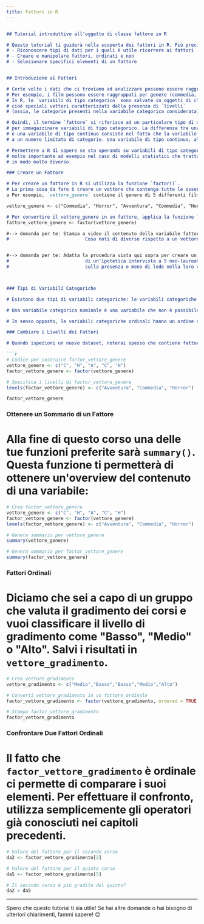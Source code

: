 ```yaml
---
title: Fattori in R
---
```


```markdown

## Tutorial introduttivo all'oggetto di classe fattore in R

# Questo tutorial ti guiderà nella scoperta dei fattori in R. Più precisamente, imparerai a:
# - Riconoscere tipi di dati per i quali è utile ricorrere ai fattori
# - Creare e manipolare fattori, ordinati e non
# - Selezionare specifici elementi di un fattore


## Introduzione ai Fattori

# Certe volte i dati che ci troviamo ad analizzare possono essere raggruppati in un certo numero di categorie.
# Per esempio, i film possono essere raggruppati per genere (commedia, horror, avventura...).
# In R, le `variabili di tipo categorico` sono salvate in oggetti di classe `fattore`,
# cioè speciali vettori caratterizzati dalla presenza di `livelli`
# (ossia, le categorie presenti nella variabile categorica considerata). 

# Quindi, il termine `fattore` si riferisce ad un particolare tipo di oggetto utilizzato
# per immagazzinare variabili di tipo categorico. La differenza tra una variabile di tipo categorico
# e una variabile di tipo continuo consiste nel fatto che la variabile categorica può appartenere
# a un numero limitato di categorie. Una variabile di tipo continuo, al contrario, può assumere infiniti valori.

# Permettere a R di sapere se sta operando su variabili di tipo categorico o continuo può essere
# molto importante ad esempio nel caso di modelli statistici che trattano i due tipi di variabile
# in modo molto diverso.

### Creare un Fattore

# Per creare un fattore in R si utilizza la funzione `factor()`.
# La prima cosa da fare è creare un vettore che contenga tutte le osservazioni di interesse.
a Per esempio, `vettore_genere` contiene il genere di 5 differenti film:

vettore_genere <- c("Commedia", "Horror", "Avventura", "Commedia", "Horror")

# Per convertire il vettore_genere in un fattore, applica la funzione `factor()`
fattore_vettore_genere <- factor(vettore_genere)

#--> domanda per te: Stampa a video il contenuto della variabile fattore_vettore_genere.
#                            Cosa noti di diverso rispetto a un vettore?


#--> domanda per te: Adatta la procedura vista qui sopra per creare un fattore dei risultati
#                            di un'ipotetica intervista a 5 neo-laureati
#                            sulla presenza o meno di lode nella loro votazione di laurea



### Tipi di Variabili Categoriche

# Esistono due tipi di variabili categoriche: le variabili categoriche nominali e le variabili categoriche ordinali.

# Una variabile categorica nominale è una variabile che non è possibile ordinare naturalmente. Per esempio, pensa alla variabile categorica `vettore_animali` contenente le categorie "Elefante", "Giraffa", "Asino" e "Cavallo". In questo caso è abbastanza difficile ordinare le categorie.

# In senso opposto, le variabili categoriche ordinali hanno un ordine naturale. Considera la variabile categorica `vettore_gradimento` con le categorie "Basso", "Medio" e "Alto". Qui è abbastanza ovvio che, in un certo senso, "Medio" si trova sopra a "Basso" e "Alto" si trova sopra a "Medio".

### Cambiare i Livelli dei Fattori

# Quando ispezioni un nuovo dataset, noterai spesso che contiene fattori con diversi livelli. Tuttavia, alcune volte ti capiterà di voler cambiare il nome di questi livelli per ragioni di chiarezza (o altro). R ti permette di effettuare questa operazione utilizzando la funzione `levels()`:

```r
# Codice per costruire factor_vettore_genere
vettore_genere <- c("C", "H", "A", "C", "H")
factor_vettore_genere <- factor(vettore_genere)

# Specifica i livelli di factor_vettore_genere
levels(factor_vettore_genere) <- c("Avventura", "Commedia", "Horror")

factor_vettore_genere
```

### Ottenere un Sommario di un Fattore

# Alla fine di questo corso una delle tue funzioni preferite sarà `summary()`. Questa funzione ti permetterà di ottenere un'overview del contenuto di una variabile:

```r
# Crea factor_vettore_genere
vettore_genere <- c("C", "H", "A", "C", "H")
factor_vettore_genere <- factor(vettore_genere)
levels(factor_vettore_genere) <- c("Avventura", "Commedia", "Horror")

# Genera sommario per vettore_genere
summary(vettore_genere)

# Genera sommario per factor_vettore_genere
summary(factor_vettore_genere)
```

### Fattori Ordinali

# Diciamo che sei a capo di un gruppo che valuta il gradimento dei corsi e vuoi classificare il livello di gradimento come "Basso", "Medio" o "Alto". Salvi i risultati in `vettore_gradimento`.

```r
# Crea vettore_gradimento
vettore_gradimento <- c("Medio","Basso","Basso","Medio","Alto")

# Converti vettore_gradimento in un fattore ordinale
factor_vettore_gradimento <- factor(vettore_gradimento, ordered = TRUE, levels = c("Basso", "Medio", "Alto"))

# Stampa factor_vettore_gradimento
factor_vettore_gradimento
```

### Confrontare Due Fattori Ordinali

# Il fatto che `factor_vettore_gradimento` è ordinale ci permette di comparare i suoi elementi. Per effettuare il confronto, utilizza semplicemente gli operatori già conosciuti nei capitoli precedenti.

```r
# Valore del fattore per il secondo corso
da2 <- factor_vettore_gradimento[2]

# Valore del fattore per il quinto corso
da5 <- factor_vettore_gradimento[5]

# Il secondo corso è più gradito del quinto?
da2 > da5
```

---

Spero che questo tutorial ti sia utile! Se hai altre domande o hai bisogno di ulteriori chiarimenti, fammi sapere! 😊


```
